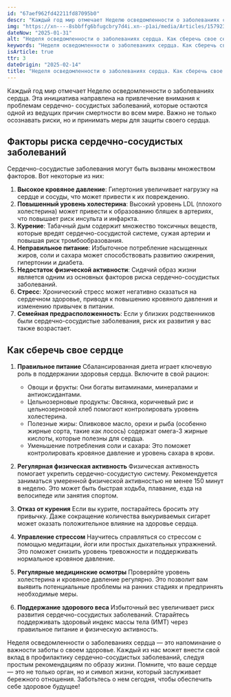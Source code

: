 ```yaml
---
id: "67aef962fd42211fd87095b0"
descr: "Каждый год мир отмечает Неделю осведомленности о заболеваниях сердца. Эта инициатива направлена на привлечение внимания к проблемам сердечно- сосудистых заболеваний, которые остаются одной из ведущих причин смертности во всем мире"
img: "https://xn----8sbbffg6bfugcbry7d4i.xn--p1ai/media/Articles/1579234424_127.jpg"
dateNow: "2025-01-31"
alt: "Неделя осведомленности о заболеваниях сердца. Как сберечь свое сердце."
keywords: "Неделя осведомленности о заболеваниях сердца. Как сберечь свое сердце."
isArticle: true
ttr: 3
dateOrigin: "2025-02-14"
title: "Неделя осведомленности о заболеваниях сердца. Как сберечь свое сердце."
---
```


Каждый год мир отмечает Неделю осведомленности о заболеваниях сердца. Эта инициатива направлена на привлечение внимания к проблемам сердечно- сосудистых заболеваний, которые остаются одной из ведущих причин смертности во всем мире. Важно не только осознавать риски, но и принимать меры для защиты своего сердца.

## Факторы риска сердечно-сосудистых заболеваний

Сердечно-сосудистые заболевания могут быть вызваны множеством факторов. Вот некоторые из них:

1. **Высокое кровяное давление**: Гипертония увеличивает нагрузку на сердце и сосуды, что может привести к их повреждению.
2. **Повышенный уровень холестерина**: Высокий уровень LDL (плохого холестерина) может привести к образованию бляшек в артериях, что повышает риск инсульта и инфаркта.
3. **Курение**: Табачный дым содержит множество токсичных веществ, которые вредят сердечно-сосудистой системе, сужая артерии и повышая риск тромбообразования.
4. **Неправильное питание**: Избыточное потребление насыщенных жиров, соли и сахара может способствовать развитию ожирения, гипертонии и диабета.
5. **Недостаток физической активности**: Сидячий образ жизни является одним из основных факторов риска сердечно-сосудистых заболеваний.
6. **Стресс**: Хронический стресс может негативно сказаться на сердечном здоровье, приводя к повышению кровяного давления и изменению привычек в питании.
7. **Семейная предрасположенность**: Если у близких родственников были сердечно-сосудистые заболевания, риск их развития у вас также возрастает.

## Как сберечь свое сердце

1. **Правильное питание**
    Сбалансированная диета играет ключевую роль в поддержании здоровья сердца. Включите в свой рацион:
    - Овощи и фрукты: Они богаты витаминами, минералами и антиоксидантами.
    - Цельнозерновые продукты: Овсянка, коричневый рис и цельнозерновой хлеб помогают контролировать уровень холестерина.
    - Полезные жиры: Оливковое масло, орехи и рыба (особенно жирные сорта, такие как лосось) содержат омега-3 жирные кислоты, которые полезны для сердца.
    - Уменьшение потребления соли и сахара: Это поможет контролировать кровяное давление и уровень сахара в крови.

2. **Регулярная физическая активность**
    Физическая активность помогает укрепить сердечно-сосудистую систему. Рекомендуется заниматься умеренной физической активностью не менее 150 минут в неделю. Это может быть быстрая ходьба, плавание, езда на велосипеде или занятия спортом.

3. **Отказ от курения**
    Если вы курите, постарайтесь бросить эту привычку. Даже сокращение количества выкуриваемых сигарет может оказать положительное влияние на здоровье сердца.

4. **Управление стрессом**
    Научитесь справляться со стрессом с помощью медитации, йоги или простых дыхательных упражнений. Это поможет снизить уровень тревожности и поддерживать нормальное кровяное давление.

5. **Регулярные медицинские осмотры**
    Проверяйте уровень холестерина и кровяное давление регулярно. Это позволит вам выявить потенциальные проблемы на ранних стадиях и предпринять необходимые меры.

6. **Поддержание здорового веса**
    Избыточный вес увеличивает риск развития сердечно-сосудистых заболеваний. Старайтесь поддерживать здоровый индекс массы тела (ИМТ) через правильное питание и физическую активность.

Неделя осведомленности о заболеваниях сердца — это напоминание о важности заботы о своем здоровье. Каждый из нас может внести свой вклад в профилактику сердечно-сосудистых заболеваний, следуя простым рекомендациям по образу жизни. Помните, что ваше сердце — это не только орган, но и символ жизни, который заслуживает бережного отношения. Заботьтесь о нем сегодня, чтобы обеспечить себе здоровое будущее!
